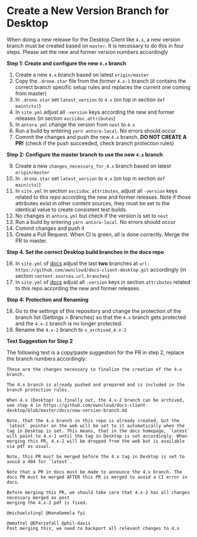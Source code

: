 # Create a New Version Branch for Desktop

When doing a new release for the Desktop Client like `4.x`, a new version branch must be created based on `master`. It is necessary to do this in four steps. Please set the new and former version numbers accordingly

**Step 1: Create and configure the new `4.x` branch**

1.  Create a new `4.x` branch based on latest `origin/master`
2.  Copy the `.drone.star` file from the _former_ `4.x-1` branch
    (it contains the correct branch specific setup rules and replaces the current one coming from master)
4.  In `.drone.star` set `latest_version` to `4.x` (on top in section `def main(ctx)`)
4.  In `site.yml` adjust all `-version` keys according the new and former releases
    (in section `asciidoc.attributes`)
5.  In `antora.yml` change the version from `next` to `4.x`
6.  Run a build by entering `yarn antora-local`. No errors should occur
7.  Commit the changes and push the new `4.x` branch. **DO NOT CREATE A PR!** (check if the push succeeded, check branch protection rules)

**Step 2: Configure the master branch to use the new `4.x` branch**

9.  Create a new `changes_necessary_for_4.x` branch based on latest `origin/master`
10. In `.drone.star` set `latest_version` to `4.x` (on top in section `def main(ctx)`)
11. In `site.yml` in section `asciidoc.attributes`, adjust all `-version` keys related to this repo according the new and former releases. Note if those attributes exist in other content sources, they must be set to the identical value to create consistent test builds.
12. No changes in `antora.yml` but check if the version is set to `next`
14. Run a build by entering `yarn antora-local`. No errors should occur
14. Commit changes and push it
15. Create a Pull Request. When CI is green, all is done correctly. Merge the PR to master.

**Step 4. Set the correct Desktop build branches in the docs repo**

16. In `site.yml` of [docs](https://github.com/owncloud/docs/blob/master/site.yml) adjust the last **two** branches at `url: https://github.com/owncloud/docs-client-desktop.git` accordingly
    (in section `content.sources.url.branches`)
17. In `site.yml` of [docs](https://github.com/owncloud/docs/blob/master/site.yml) adjust all `-version` keys in section `attributes` related to this repo according the new and former releases.

**Step 4: Protection and Renaming**

18. Go to the settings of this repository and change the protection of the branch list (Settings > Branches) so that
    the `4.x` branch gets protected and the `4.x-2` branch is no longer protected.
19. Rename the `4.x-2` branch to `x_archived_4.x-2`

**Text Suggestion for Step 2**

The following text is a copy/paste suggestion for the PR in step 2, replace the branch numbers accordingly:
```
These are the changes necessary to finalize the creation of the 4.x branch.

The 4.x branch is already pushed and prepared and is included in the branch protection rules.

When 4.x (Desktop) is finally out, the 4.x-2 branch can be archived, see step 4 in https://github.com/owncloud/docs-client-desktop/blob/master/docs/new-version-branch.md

Note, that the 4.x branch in this repo is already created, but the `latest` pointer on the web will be set to it automatically when the tag in Desktop is set. This means, that in the docs homepage, `latest` will point to 4.x-1 until the tag in Desktop is set accordingly. When merging this PR, 4.x-2 will be dropped from the web but is available via pdf as usual.

Note, this PR must be merged before the 4.x tag in Desktop is set to avoid a 404 for `latest`.

Note that a PR in docs must be made to announce the 4.x branch. The docs PR must be merged AFTER this PR is merged to avoid a CI error in docs.

Before merging this PR, we should take care that 4.x-2 has all changes necessary merged as post
merging the 4.x-2 pdf is fixed.

@michaelstingl @HanaGemela fyi

@mmattel @EParzefall @phil-davis
Post merging this, we need to backport all relevant changes to 4.x
```
